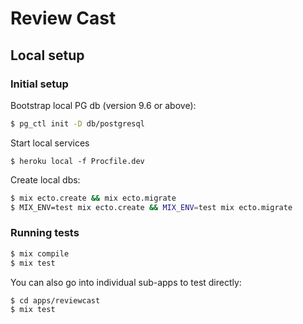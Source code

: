 # Review Cast

## Local setup

### Initial setup

Bootstrap local PG db (version 9.6 or above):

```bash
$ pg_ctl init -D db/postgresql
```

Start local services

```
$ heroku local -f Procfile.dev
```

Create local dbs:

```bash
$ mix ecto.create && mix ecto.migrate
$ MIX_ENV=test mix ecto.create && MIX_ENV=test mix ecto.migrate
```

### Running tests

```bash
$ mix compile
$ mix test
```

You can also go into individual sub-apps to test directly:

```bash
$ cd apps/reviewcast
$ mix test
```
